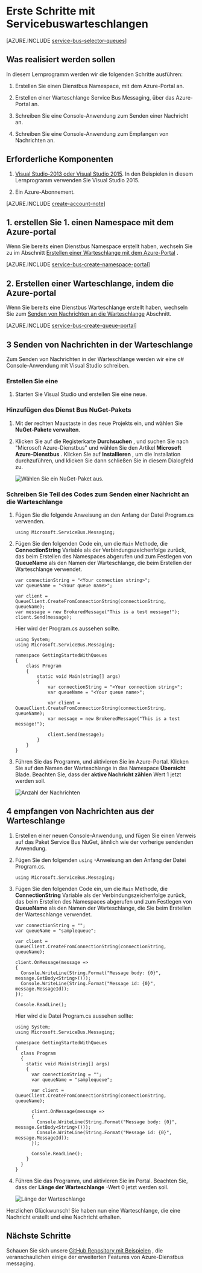 <properties
    pageTitle="Erste Schritte mit Servicebuswarteschlangen | Microsoft Azure"
    description="So schreiben Sie eine C#-Console-Anwendung für messaging Dienstbus"
    services="service-bus"
    documentationCenter=".net"
    authors="jtaubensee"
    manager="timlt"
    editor=""/>

<tags
    ms.service="service-bus"
    ms.devlang="tbd"
    ms.topic="hero-article"
    ms.tgt_pltfrm="dotnet"
    ms.workload="na"
    ms.date="08/23/2016"
    ms.author="jotaub;sethm"/>

# <a name="get-started-with-service-bus-queues"></a>Erste Schritte mit Servicebuswarteschlangen

[AZURE.INCLUDE [service-bus-selector-queues](../../includes/service-bus-selector-queues.md)]

## <a name="what-will-be-accomplished"></a>Was realisiert werden sollen

In diesem Lernprogramm werden wir die folgenden Schritte ausführen:

1. Erstellen Sie einen Dienstbus Namespace, mit dem Azure-Portal an.

2. Erstellen einer Warteschlange Service Bus Messaging, über das Azure-Portal an.

3. Schreiben Sie eine Console-Anwendung zum Senden einer Nachricht an.

4. Schreiben Sie eine Console-Anwendung zum Empfangen von Nachrichten an.

## <a name="prerequisites"></a>Erforderliche Komponenten

1. [Visual Studio-2013 oder Visual Studio 2015](http://www.visualstudio.com). In den Beispielen in diesem Lernprogramm verwenden Sie Visual Studio 2015.

2. Ein Azure-Abonnement.

[AZURE.INCLUDE [create-account-note](../../includes/create-account-note.md)]

## <a name="1-create-a-namespace-using-the-azure-portal"></a>1. erstellen Sie 1. einen Namespace mit dem Azure-portal

Wenn Sie bereits einen Dienstbus Namespace erstellt haben, wechseln Sie zu im Abschnitt [Erstellen einer Warteschlange mit dem Azure-Portal](#2-create-a-queue-using-the-azure-portal) .

[AZURE.INCLUDE [service-bus-create-namespace-portal](../../includes/service-bus-create-namespace-portal.md)]

## <a name="2-create-a-queue-using-the-azure-portal"></a>2. Erstellen einer Warteschlange, indem die Azure-portal

Wenn Sie bereits eine Dienstbus Warteschlange erstellt haben, wechseln Sie zum [Senden von Nachrichten an die Warteschlange](#3-send-messages-to-the-queue) Abschnitt.

[AZURE.INCLUDE [service-bus-create-queue-portal](../../includes/service-bus-create-queue-portal.md)]

## <a name="3-send-messages-to-the-queue"></a>3 Senden von Nachrichten in der Warteschlange

Zum Senden von Nachrichten in der Warteschlange werden wir eine c# Console-Anwendung mit Visual Studio schreiben.

### <a name="create-a-console-application"></a>Erstellen Sie eine

1. Starten Sie Visual Studio und erstellen Sie eine neue.

### <a name="add-the-service-bus-nuget-package"></a>Hinzufügen des Dienst Bus NuGet-Pakets

1. Mit der rechten Maustaste in des neue Projekts ein, und wählen Sie **NuGet-Pakete verwalten**.

2. Klicken Sie auf die Registerkarte **Durchsuchen** , und suchen Sie nach "Microsoft Azure-Dienstbus" und wählen Sie den Artikel **Microsoft Azure-Dienstbus** . Klicken Sie auf **Installieren** , um die Installation durchzuführen, und klicken Sie dann schließen Sie in diesem Dialogfeld zu.

    ![Wählen Sie ein NuGet-Paket aus.][nuget-pkg]

### <a name="write-some-code-to-send-a-message-to-the-queue"></a>Schreiben Sie Teil des Codes zum Senden einer Nachricht an die Warteschlange

1. Fügen Sie die folgende Anweisung an den Anfang der Datei Program.cs verwenden.

    ```
    using Microsoft.ServiceBus.Messaging;
    ```
    
2. Fügen Sie den folgenden Code ein, um die `Main` Methode, die **ConnectionString** Variable als der Verbindungszeichenfolge zurück, das beim Erstellen des Namespaces abgerufen und zum Festlegen von **QueueName** als den Namen der Warteschlange, die beim Erstellen der Warteschlange verwendet.

    ```
    var connectionString = "<Your connection string>";
    var queueName = "<Your queue name>";
  
    var client = QueueClient.CreateFromConnectionString(connectionString, queueName);
    var message = new BrokeredMessage("This is a test message!");
    client.Send(message);
    ```

    Hier wird der Program.cs aussehen sollte.

    ```
    using System;
    using Microsoft.ServiceBus.Messaging;

    namespace GettingStartedWithQueues
    {
        class Program
        {
            static void Main(string[] args)
            {
                var connectionString = "<Your connection string>";
                var queueName = "<Your queue name>";

                var client = QueueClient.CreateFromConnectionString(connectionString, queueName);
                var message = new BrokeredMessage("This is a test message!");

                client.Send(message);
            }
        }
    }
    ```
  
3. Führen Sie das Programm, und aktivieren Sie im Azure-Portal. Klicken Sie auf den Namen der Warteschlange in das Namespace **Übersicht** Blade. Beachten Sie, dass der **aktive Nachricht zählen** Wert 1 jetzt werden soll.
    
      ![Anzahl der Nachrichten][queue-message]
    
## <a name="4-receive-messages-from-the-queue"></a>4 empfangen von Nachrichten aus der Warteschlange

1. Erstellen einer neuen Console-Anwendung, und fügen Sie einen Verweis auf das Paket Service Bus NuGet, ähnlich wie der vorherige sendenden Anwendung.

2. Fügen Sie den folgenden `using` -Anweisung an den Anfang der Datei Program.cs.
  
    ```
    using Microsoft.ServiceBus.Messaging;
    ```
  
3. Fügen Sie den folgenden Code ein, um die `Main` Methode, die **ConnectionString** Variable als der Verbindungszeichenfolge zurück, das beim Erstellen des Namespaces abgerufen und zum Festlegen von **QueueName** als den Namen der Warteschlange, die Sie beim Erstellen der Warteschlange verwendet.

    ```
    var connectionString = "";
    var queueName = "samplequeue";
  
    var client = QueueClient.CreateFromConnectionString(connectionString, queueName);
  
    client.OnMessage(message =>
    {
      Console.WriteLine(String.Format("Message body: {0}", message.GetBody<String>()));
      Console.WriteLine(String.Format("Message id: {0}", message.MessageId));
    });
  
    Console.ReadLine();
    ```

    Hier wird die Datei Program.cs aussehen sollte:

    ```
    using System;
    using Microsoft.ServiceBus.Messaging;
  
    namespace GettingStartedWithQueues
    {
      class Program
      {
        static void Main(string[] args)
        {
          var connectionString = "";
          var queueName = "samplequeue";
  
          var client = QueueClient.CreateFromConnectionString(connectionString, queueName);
  
          client.OnMessage(message =>
          {
            Console.WriteLine(String.Format("Message body: {0}", message.GetBody<String>()));
            Console.WriteLine(String.Format("Message id: {0}", message.MessageId));
          });
  
          Console.ReadLine();
        }
      }
    }
    ```
  
4. Führen Sie das Programm, und aktivieren Sie im Portal. Beachten Sie, dass der **Länge der Warteschlange** -Wert 0 jetzt werden soll.

    ![Länge der Warteschlange][queue-message-receive]
  
Herzlichen Glückwunsch! Sie haben nun eine Warteschlange, die eine Nachricht erstellt und eine Nachricht erhalten.

## <a name="next-steps"></a>Nächste Schritte

Schauen Sie sich unsere [GitHub Repository mit Beispielen](https://github.com/Azure-Samples/azure-servicebus-messaging-samples) , die veranschaulichen einige der erweiterten Features von Azure-Dienstbus messaging.

<!--Image references-->

[nuget-pkg]: ./media/service-bus-dotnet-get-started-with-queues/nuget-package.png
[queue-message]: ./media/service-bus-dotnet-get-started-with-queues/queue-message.png
[queue-message-receive]: ./media/service-bus-dotnet-get-started-with-queues/queue-message-receive.png


<!--Reference style links - using these makes the source content way more readable than using inline links-->

[github-samples]: https://github.com/Azure-Samples/azure-servicebus-messaging-samples